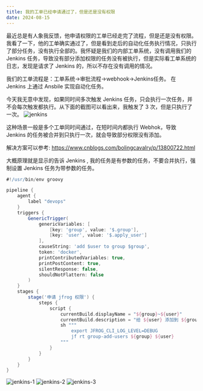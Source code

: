 ```yaml
---
title: 我的工单已经申请通过了，但是还是没有权限
date: 2024-08-15
---
```


最近总是有人象我反馈，他申请权限的工单已经走完了流程，但是还是没有权限。我看了一下，他的工单确实通过了，但是看到走后的自动化任务执行情况，只执行了部分任务，没有执行全部的。我怀疑是我们的内部工单系统，没有调用我们的 Jenkins 任务，导致没有部分添加权限的任务没有被执行，但是实际看工单系统的日志，发现是请求了 Jenkins 的，所以不存在没有调用的情况。

我们的工单流程是：工单系统->审批流程->webhook->Jenkins任务。 在 Jenkins 上通过 Ansbile 实现自动化任务。

今天我无意中发现，如果同时间多次触发 Jenkins 任务，只会执行一次任务，并不会每次触发都执行。从下面的截图可以看出来，我触发了 3 次，但是只执行了一次。
![jenkins](/2024-08-15/jenkins.png)

这种场景一般是多个工单同时间通过，在短时间内都执行 Webhok，导致 Jenkins 的任务被合并到只执行一次，就会导致部分权限没有添加。

解决方案可以参考: https://www.cnblogs.com/bolingcavalry/p/13800722.html

大概原理就是显示的告诉 Jenkins , 我的任务是有参数的任务，不要合并执行，强制设置 Jenkins 任务为带参数的任务。
```groovy
#!/usr/bin/env groovy

pipeline {
    agent {
        label "devops"
    }
    triggers {
        GenericTrigger(
            genericVariables: [
                [key: 'group', value: '$.group'],
                [key: 'user', value: '$.apply_user']
            ],
            causeString: 'add $user to group $group',
            token: 'docker',
            printContributedVariables: true,
            printPostContent: true,
            silentResponse: false,
            shouldNotFlattern: false
        )
    }
    stages {
        stage('申请 jfrog 权限') {
            steps {
                script {
                    currentBuild.displayName = "${group}~${user}"
                    currentBuild.description = "给 ${user} 添加到 ${group} 组"
                    sh """
                        export JFROG_CLI_LOG_LEVEL=DEBUG
                        jf rt group-add-users ${group} ${user}
                    """
                }
            }
        }
    }
}
```
![jenkins-1](/2024-08-15/jenkins-1.png)
![jenkins-2](/2024-08-15/jenkins-2.png)
![jenkins-3](/2024-08-15/jenkins-3.png)